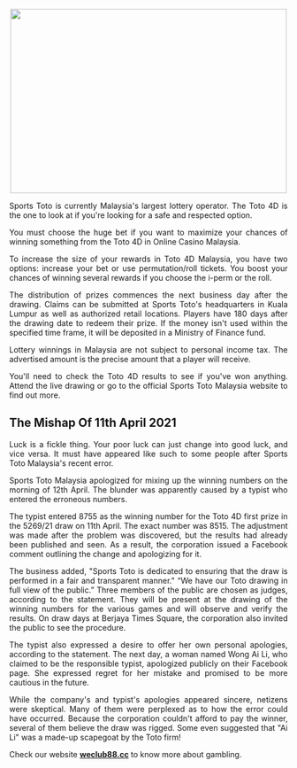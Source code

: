 <p><a href="https://www.weclub88.cc/"><img style="display: block; margin-left: auto; margin-right: auto;" src="https://media.istockphoto.com/photos/online-casino-concept-laptop-roulette-slot-machine-chips-and-cards-picture-id693041112?k=20&amp;m=693041112&amp;s=612x612&amp;w=0&amp;h=LdQ5w3eRgGOnPNw6G331PAWvn-uLzMGk3biFI7HuYj4=" alt="" width="500" height="333" /></a></p>
<p style="text-align: justify;">Sports Toto&nbsp;is currently Malaysia's largest lottery operator. The Toto 4D is the one to look at if you're looking for a safe and respected option.</p>
<p style="text-align: justify;">You must choose the huge bet if you want to maximize your chances of winning something from the Toto 4D in&nbsp;Online Casino Malaysia.</p>
<p style="text-align: justify;">To increase the size of your rewards in&nbsp;Toto 4D Malaysia, you have two options: increase your bet or use permutation/roll tickets. You boost your chances of winning several rewards if you choose the i-perm or the roll.</p>
<p style="text-align: justify;">The distribution of prizes commences the next business day after the drawing. Claims can be submitted at Sports Toto's headquarters in Kuala Lumpur as well as authorized retail locations. Players have 180 days after the drawing date to redeem their prize. If the money isn't used within the specified time frame, it will be deposited in a Ministry of Finance fund.</p>
<p style="text-align: justify;">Lottery winnings in Malaysia are not subject to personal income tax. The advertised amount is the precise amount that a player will receive.</p>
<p style="text-align: justify;">You'll need to check the Toto 4D results to see if you've won anything. Attend the live drawing or go to the official Sports Toto Malaysia website to find out more.</p>
<h2 style="text-align: justify;">The Mishap Of 11th April 2021</h2>
<p style="text-align: justify;">Luck is a fickle thing. Your poor luck can just change into good luck, and vice versa. It must have appeared like such to some people after Sports Toto Malaysia's recent error.</p>
<p style="text-align: justify;">Sports Toto Malaysia apologized for mixing up the winning numbers on the morning of 12th April. The blunder was apparently caused by a typist who entered the erroneous numbers.</p>
<p style="text-align: justify;">The typist entered 8755 as the winning number for the Toto 4D first prize in the 5269/21 draw on 11th April. The exact number was 8515. The adjustment was made after the problem was discovered, but the results had already been published and seen. As a result, the corporation issued a Facebook comment outlining the change and apologizing for it.</p>
<p style="text-align: justify;">The business added, "Sports Toto is dedicated to ensuring that the draw is performed in a fair and transparent manner." &ldquo;We have our Toto drawing in full view of the public.&rdquo; Three members of the public are chosen as judges, according to the statement. They will be present at the drawing of the winning numbers for the various games and will observe and verify the results. On draw days at Berjaya Times Square, the corporation also invited the public to see the procedure.</p>
<p style="text-align: justify;">The typist also expressed a desire to offer her own personal apologies, according to the statement. The next day, a woman named Wong Ai Li, who claimed to be the responsible typist, apologized publicly on their Facebook page. She expressed regret for her mistake and promised to be more cautious in the future.</p>
<p style="text-align: justify;">While the company's and typist's apologies appeared sincere, netizens were skeptical. Many of them were perplexed as to how the error could have occurred. Because the corporation couldn't afford to pay the winner, several of them believe the draw was rigged. Some even suggested that "Ai Li" was a made-up scapegoat by the Toto firm!</p>
<p style="text-align: justify;">Check our website <a href="https://www.weclub88.cc/"><strong>weclub88.cc</strong></a> to know more about gambling.</p>

